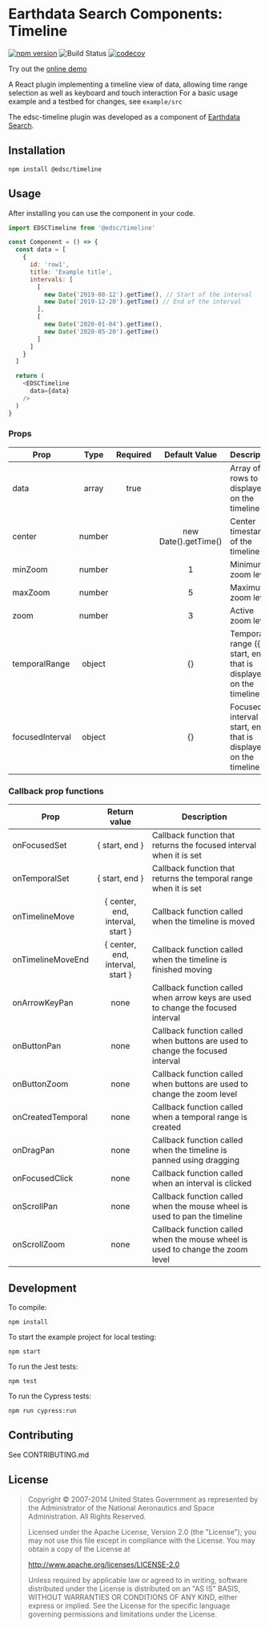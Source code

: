 # Earthdata Search Components: Timeline

[![npm version](https://badge.fury.io/js/%40edsc%2Ftimeline.svg)](https://badge.fury.io/js/%40edsc%2Ftimeline)
![Build Status](https://github.com/nasa/edsc-timeline/workflows/CI/badge.svg?branch=master)
[![codecov](https://codecov.io/gh/nasa/edsc-timeline/branch/master/graph/badge.svg?token=KQNTU9DTFD)](https://codecov.io/gh/nasa/edsc-timeline)

Try out the [online demo](http://nasa.github.io/edsc-timeline/)

A React plugin implementing a timeline view of data, allowing
time range selection as well as keyboard and touch interaction
For a basic usage example and a testbed for changes,
see `example/src`

The edsc-timeline plugin was developed as a component of
[Earthdata Search](https://github.com/nasa/earthdata-search).

## Installation

    npm install @edsc/timeline

## Usage

After installing you can use the component in your code.

```javascript
import EDSCTimeline from '@edsc/timeline'

const Component = () => {
  const data = [
    {
      id: 'row1',
      title: 'Example title',
      intervals: [
        [
          new Date('2019-08-12').getTime(), // Start of the interval
          new Date('2019-12-20').getTime() // End of the interval
        ],
        [
          new Date('2020-01-04').getTime(),
          new Date('2020-05-20').getTime()
        ]
      ]
    }
  ]

  return (
    <EDSCTimeline
      data={data}
    />
  )
}
```

### Props

| Prop | Type | Required | Default Value | Description
| ---- |:----:|:--------:|:-------------:| -----------
data | array | true | | Array of rows to be displayed on the timeline
center | number | | new Date().getTime() | Center timestamp of the timeline
minZoom | number | | 1 | Minimum zoom level
maxZoom | number | | 5 | Maximum zoom level
zoom | number | | 3 | Active zoom level
temporalRange | object | | {} | Temporal range ({ start, end }) that is displayed on the timeline
focusedInterval | object | | {} | Focused interval ({ start, end }) that is displayed on the timeline

### Callback prop functions

| Prop | Return value | Description
| ---- | :----------: | -----------
onFocusedSet | { start, end } | Callback function that returns the focused interval when it is set
onTemporalSet | { start, end } | Callback function that returns the temporal range when it is set
onTimelineMove | { center, end, interval, start } | Callback function called when the timeline is moved
onTimelineMoveEnd | { center, end, interval, start } | Callback function called when the timeline is finished moving
onArrowKeyPan | none | Callback function called when arrow keys are used to change the focused interval
onButtonPan | none | Callback function called when buttons are used to change the focused interval
onButtonZoom | none | Callback function called when buttons are used to change the zoom level
onCreatedTemporal | none | Callback function called when a temporal range is created
onDragPan | none | Callback function called when the timeline is panned using dragging
onFocusedClick | none | Callback function called when an interval is clicked
onScrollPan | none | Callback function called when the mouse wheel is used to pan the timeline
onScrollZoom | none | Callback function called when the mouse wheel is used to change the zoom level

## Development

To compile:

    npm install

To start the example project for local testing:

    npm start

To run the Jest tests:

    npm test

To run the Cypress tests:

    npm run cypress:run

## Contributing

See CONTRIBUTING.md

## License

> Copyright © 2007-2014 United States Government as represented by the Administrator of the National Aeronautics and Space Administration. All Rights Reserved.
>
> Licensed under the Apache License, Version 2.0 (the "License"); you may not use this file except in compliance with the License.
> You may obtain a copy of the License at
>
>    http://www.apache.org/licenses/LICENSE-2.0
>
>Unless required by applicable law or agreed to in writing, software distributed under the License is distributed on an "AS IS" BASIS,
>WITHOUT WARRANTIES OR CONDITIONS OF ANY KIND, either express or implied. See the License for the specific language governing permissions and limitations under the License.
